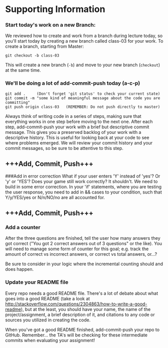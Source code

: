 # Supporting Information
### Start today's work on a new Branch:
We reviewed how to create and work from a branch during lecture today, so you'll start today by creating a new branch called class-03 for your work. To create a branch, starting from Master:

`git checkout -b class-03`

This will create a new branch (`-b`) and move to your new branch (`checkout`) at the same time.

### We'll be doing a lot of add-commit-push today (a-c-p)
    git add .     (Don't forget 'git status' to check your current state)
    git commit -m "some kind of meaningful message about the code you are committing"
    git push origin class-03   (REMEMBER: Do not push directly to master)

Always think of writing code in a series of steps, making sure that everything works in one step before moving to the next one. After each step, add-commit-push your work with a brief but descriptive commit message. This gives you a preserved backlog of your work with a descriptive history. This is useful for looking back at your code to see where problems emerged. We will review your commit history and your commit messages, so be sure to be attentive to this step.

## +++Add, Commit, Push+++

###Add in error correction
What if your user enters 'Y' instead of 'yes'? Or 'y' or 'YES'? Does your game still work correctly? It shouldn't. We need to build in some error correction. In your 'if' statements, where you are testing the user response, you need to add in && cases to your condition, such that Y/y/YES/yes or N/n/NO/no are all accounted for.

## +++Add, Commit, Push+++

### Add a counter
After the three questions are finished, tell the user how many answers they got correct ("You got 2 correct answers out of 3 questions" or the like). You will need to manage some form of counter for this goal; e.g. track the amount of correct vs incorrect answers, or correct vs total answers, or...?

Be sure to consider in your logic where the incremental counting should and does happen.

### Update your README file
Every repo needs a good README file. There's a lot of debate about what goes into a good README (take a look at http://stackoverflow.com/questions/2304863/how-to-write-a-good-readme), but at the least, you should have your name, the name of the project/assignment, a brief description of it, and citations to any code or sources you utilized in creating the code.

When you've got a good README finished, add-commit-push your repo to GitHub. Remember... the TA's will be checking for these intermediate commits when evaluating your assignment!
